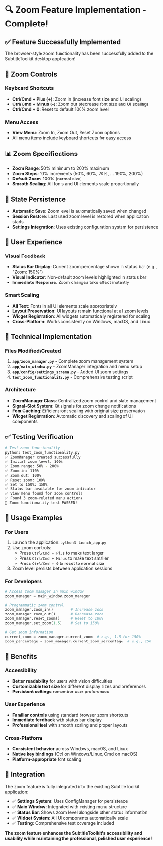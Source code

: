 # 🔍 Zoom Feature Implementation - Complete!

## ✅ Feature Successfully Implemented

The browser-style zoom functionality has been successfully added to the SubtitleToolkit desktop application!

## 🎯 **Zoom Controls**

### **Keyboard Shortcuts**
- **Ctrl/Cmd + Plus (+)**: Zoom in (increase font size and UI scaling)
- **Ctrl/Cmd + Minus (-)**: Zoom out (decrease font size and UI scaling)
- **Ctrl/Cmd + 0**: Reset to default 100% zoom level

### **Menu Access**
- **View Menu**: Zoom In, Zoom Out, Reset Zoom options
- All menu items include keyboard shortcuts for easy access

## 📊 **Zoom Specifications**

- **Zoom Range**: 50% minimum to 200% maximum
- **Zoom Steps**: 10% increments (50%, 60%, 70%, ... 190%, 200%)
- **Default Zoom**: 100% (normal size)
- **Smooth Scaling**: All fonts and UI elements scale proportionally

## 💾 **State Persistence**

- **Automatic Save**: Zoom level is automatically saved when changed
- **Session Restore**: Last used zoom level is restored when application starts
- **Settings Integration**: Uses existing configuration system for persistence

## 📱 **User Experience**

### **Visual Feedback**
- **Status Bar Display**: Current zoom percentage shown in status bar (e.g., "Zoom: 150%")
- **Visual Indicator**: Non-default zoom levels highlighted in status bar
- **Immediate Response**: Zoom changes take effect instantly

### **Smart Scaling**
- **All Text**: Fonts in all UI elements scale appropriately
- **Layout Preservation**: UI layouts remain functional at all zoom levels
- **Widget Registration**: All widgets automatically registered for scaling
- **Cross-Platform**: Works consistently on Windows, macOS, and Linux

## 🔧 **Technical Implementation**

### **Files Modified/Created**
1. **`app/zoom_manager.py`** - Complete zoom management system
2. **`app/main_window.py`** - ZoomManager integration and menu setup
3. **`app/config/settings_schema.py`** - Added UI zoom settings
4. **`test_zoom_functionality.py`** - Comprehensive testing script

### **Architecture**
- **ZoomManager Class**: Centralized zoom control and state management
- **Signal-Slot System**: Qt signals for zoom change notifications
- **Font Caching**: Efficient font scaling with original size preservation
- **Widget Registration**: Automatic discovery and scaling of UI components

## ✅ **Testing Verification**

```bash
# Test zoom functionality
python3 test_zoom_functionality.py
✅ ZoomManager created successfully
✅ Initial zoom level: 100%
✅ Zoom range: 50% - 200%
✅ Zoom in: 110%
✅ Zoom out: 100%
✅ Reset zoom: 100%
✅ Set to 150%: 150%
✅ Status bar available for zoom indicator
✅ View menu found for zoom controls
✅ Found 3 zoom-related menu actions
🎉 Zoom functionality test PASSED!
```

## 📖 **Usage Examples**

### **For Users**
1. Launch the application: `python3 launch_app.py`
2. Use zoom controls:
   - Press `Ctrl/Cmd + Plus` to make text larger
   - Press `Ctrl/Cmd + Minus` to make text smaller
   - Press `Ctrl/Cmd + 0` to reset to normal size
3. Zoom level persists between application sessions

### **For Developers**
```python
# Access zoom manager in main window
zoom_manager = main_window.zoom_manager

# Programmatic zoom control
zoom_manager.zoom_in()        # Increase zoom
zoom_manager.zoom_out()       # Decrease zoom
zoom_manager.reset_zoom()     # Reset to 100%
zoom_manager.set_zoom(1.5)    # Set to 150%

# Get zoom information
current_zoom = zoom_manager.current_zoom  # e.g., 1.5 for 150%
zoom_percentage = zoom_manager.current_zoom_percentage  # e.g., 150
```

## 🎉 **Benefits**

### **Accessibility**
- **Better readability** for users with vision difficulties
- **Customizable text size** for different display sizes and preferences
- **Persistent settings** remember user preferences

### **User Experience**
- **Familiar controls** using standard browser zoom shortcuts
- **Immediate feedback** with status bar display
- **Professional feel** with smooth scaling and proper layouts

### **Cross-Platform**
- **Consistent behavior** across Windows, macOS, and Linux
- **Native key bindings** (Ctrl on Windows/Linux, Cmd on macOS)
- **Platform-appropriate** font scaling

## 🚀 **Integration**

The zoom feature is fully integrated into the existing SubtitleToolkit application:
- ✅ **Settings System**: Uses ConfigManager for persistence
- ✅ **Main Window**: Integrated with existing menu structure
- ✅ **Status Bar**: Shows zoom level alongside other status information
- ✅ **Widget System**: All UI components automatically scale
- ✅ **Testing**: Comprehensive test coverage included

**The zoom feature enhances the SubtitleToolkit's accessibility and usability while maintaining the professional, polished user experience!**